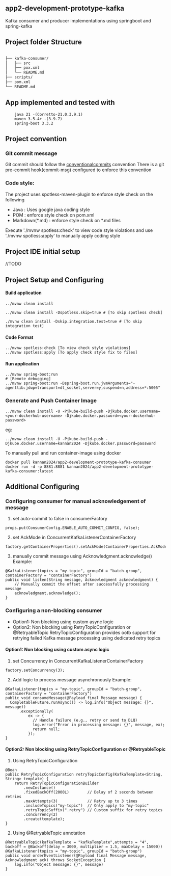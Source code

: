 ## app2-development-prototype-kafka

Kafka consumer and producer implementations using springboot and spring-kafka

## Project folder Structure

```bash

├── kafka-consumer/
│   ├── src
│   ├── pox.xml
│   └── README.md
├── scripts/
├── pom.xml
└── README.md
```

## App implemented and tested with

        java 21 -(Corretto-21.0.3.9.1)
        maven 3.5.4+ -(3.9.7)
        spring-boot 3.3.2

## Project convention

### Git commit message

Git commit should follow the [conventionalcommits](https://www.conventionalcommits.org/en/v1.0.0/#summary) convention
There is a git pre-commit hook(commit-msg) configured to enforce this convention

### Code style:

The project uses spotless-maven-plugin to enforce style check on the following
* Java : Uses google java coding style
* POM :  enforce style check on pom.xml
* Markdown(*.md) : enforce style check on *.md files

Execute './mvnw spotless:check' to view code style violations and use './mvnw spotless:apply' to  manually apply coding style

## Project IDE initial setup

//TODO

## Project Setup and Configuring

#### Build application

```
../mvnw clean install

../mvnw clean install -Dspotless.skip=true # [To skip spotless check]

./mvnw clean install -Dskip.integration.test=true # [To skip integration test]
```

#### Code Format

```
../mvnw spotless:check [To view check style violations]
../mvnw spotless:apply [To apply check style fix to files]
```

#### Run application

```
../mvnw spring-boot:run
# [Remote debugging]
../mvnw spring-boot:run -Dspring-boot.run.jvmArguments="-agentlib:jdwp=transport=dt_socket,server=y,suspend=n,address=*:5005"
```

### Generate and Push Container Image

```
../mvnw clean install -U -Pjkube-build-push -Djkube.docker.username=<your-dockerhub-username> -Djkube.docker.password=<your-dockerhub-password>
```

eg:

```
../mvnw clean install -U -Pjkube-build-push -Djkube.docker.username=kannan2024 -Djkube.docker.password=password
```

To manually pull and run container-image using docker

```
docker pull kannan2024/app2-development-prototype-kafka-consumer
docker run -d -p 8881:8881 kannan2024/app2-development-prototype-kafka-consumer:latest
```

## Additional Configuring

### Configuring consumer for manual acknowledgement of message

1. set auto-commit to false in consumerFactory

```
props.put(ConsumerConfig.ENABLE_AUTO_COMMIT_CONFIG, false);
```

2. set AckMode in ConcurrentKafkaListenerContainerFactory

```
factory.getContainerProperties().setAckMode(ContainerProperties.AckMode.MANUAL);
```

3. manually commit message using Acknowledgment.acknowledge()
   Example:

```
@KafkaListener(topics = "my-topic", groupId = "batch-group", containerFactory = "containerFactory")
public void listen(String message, Acknowledgment acknowledgment) {
    // Manually commit the offset after successfully processing message
    acknowledgment.acknowledge();
}
```

### Configuring a non-blocking consumer

* Option1: Non blocking using custom async logic
* Option2: Non blocking using RetryTopicConfiguration or @RetryableTopic
  RetryTopicConfiguration provides ootb support for retrying failed Kafka message processing using dedicated retry topics

#### Option1: Non blocking using custom async logic

1. set Concurrency in ConcurrentKafkaListenerContainerFactory

```
factory.setConcurrency(3);
```

2. Add logic to process message asynchronously
   Example:

```
@KafkaListener(topics = "my-topic", groupId = "batch-group", containerFactory = "containerFactory")
public void consumeMessage(@Payload final Message message) {
  CompletableFuture.runAsync(() -> log.info("Object message: {}", message))
      .exceptionally(
          ex -> {
            // Handle failure (e.g., retry or send to DLQ)
            log.error("Error in processing message: {}", message, ex);
            return null;
          });
}
```

#### Option2: Non blocking using RetryTopicConfiguration or @RetryableTopic

1. Using RetryTopicConfiguration

```
@Bean
public RetryTopicConfiguration retryTopicConfig(KafkaTemplate<String, String> template) {
    return RetryTopicConfigurationBuilder
        .newInstance()
        .fixedBackOff(2000L)        // Delay of 2 seconds between retries
        .maxAttempts(3)             // Retry up to 3 times
        .includeTopics("my-topic")  // Only apply to "my-topic"
        .retryTopicSuffix(".retry") // Custom suffix for retry topics
        .concurrency(2)
        .create(template);
}
```

2. Using @RetryableTopic annotation

```
@RetryableTopic(kafkaTemplate = "kafkaTemplate",attempts = "4", backoff = @Backoff(delay = 3000, multiplier = 1.5, maxDelay = 15000))
@KafkaListener(topics = "my-topic", groupId = "batch-group")
public void orderEventListener(@Payload final Message message, Acknowledgment ack) throws SocketException {
    log.info("Object message: {}", message)
}
```

